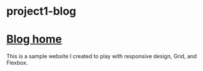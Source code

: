 # project1-blog
<h1><a href="https://zlogikon.github.io/project1-blog/">Blog home</a></h1>
<p>This is a sample website I created to play with responsive design, Grid, and Flexbox.</p>
